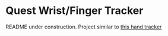 # Quest Wrist/Finger Tracker
README under construction. Project similar to [this hand tracker](https://github.com/NU-MECH-ENG-495/vr-hand-tracking/tree/main)